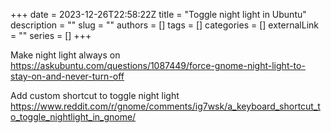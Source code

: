 +++ 
date = 2023-12-26T22:58:22Z
title = "Toggle night light in Ubuntu"
description = ""
slug = ""
authors = []
tags = []
categories = []
externalLink = ""
series = []
+++

Make night light always on
https://askubuntu.com/questions/1087449/force-gnome-night-light-to-stay-on-and-never-turn-off

Add custom shortcut to toggle night light 
https://www.reddit.com/r/gnome/comments/ig7wsk/a_keyboard_shortcut_to_toggle_nightlight_in_gnome/
